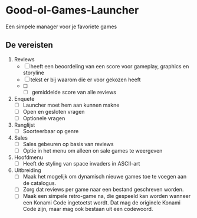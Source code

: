 # Good-ol-Games-Launcher

Een simpele manager voor je favoriete games

## De vereisten
1. Reviews
   - [ ] heeft een beoordeling van een score voor gameplay, graphics en storyline
   - [ ] tekst er bij waarom die er voor gekozen heeft
   - [ ] - [ ] gemiddelde score van alle reviews
2. Enquete
   - [ ] Launcher moet hem aan kunnen makne
   - [ ] Open en gesloten vragen
   - [ ] Optionele vragen
3. Ranglijst
   - [ ] Soorteerbaar op genre
4. Sales
   - [ ] Sales gebeuren op basis van reviews
   - [ ] Optie in het menu om alleen on sale games te weergeven
5. Hoofdmenu
   - [ ] Heeft de styling van space invaders in ASCII-art
6. Uitbreiding
   - [ ] Maak het mogelijk om dynamisch nieuwe games toe te voegen aan de catalogus.
   - [ ] Zorg dat reviews per game naar een bestand geschreven worden.
   - [ ] Maak een simpele retro-game na, die gespeeld kan worden wanneer een Konami Code ingetoetst wordt. Dat mag de originele Konami Code zijn, maar mag ook bestaan uit een codewoord.

